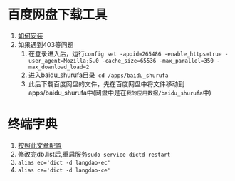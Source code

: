 # 百度网盘下载工具
1. [如何安装](https://www.cokemine.com/baidupcs-go-1.html)
2. 如果遇到403等问题
    1. 在登录进入后，运行`config set -appid=265486 -enable_https=true -user_agent=Mozilla;5.0 -cache_size=65536 -max_parallel=350 -max_download_load=2`
    2. 进入baidu_shurufa目录` cd /apps/baidu_shurufa`
    3. 此后下载百度网盘的文件，先在百度网盘中将文件移动到apps/baidu_shurufa中(网盘中是在`我的应用数据/baidu_shurufa`中)

# 终端字典
1. [按照此文章配置](https://www.jianshu.com/p/661c8e5bed86)
2. 修改完db.list后,重启服务`sudo service dictd restart`
3. `alias ec='dict -d langdao-ec'` 
4. `alias ce='dict -d langdao-ce'`

